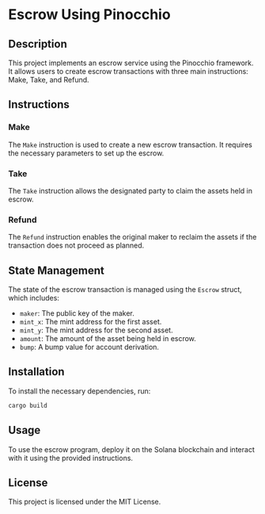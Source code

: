 # Escrow Using Pinocchio

## Description
This project implements an escrow service using the Pinocchio framework. It allows users to create escrow transactions with three main instructions: Make, Take, and Refund.

## Instructions

### Make
The `Make` instruction is used to create a new escrow transaction. It requires the necessary parameters to set up the escrow.

### Take
The `Take` instruction allows the designated party to claim the assets held in escrow.

### Refund
The `Refund` instruction enables the original maker to reclaim the assets if the transaction does not proceed as planned.

## State Management
The state of the escrow transaction is managed using the `Escrow` struct, which includes:
- `maker`: The public key of the maker.
- `mint_x`: The mint address for the first asset.
- `mint_y`: The mint address for the second asset.
- `amount`: The amount of the asset being held in escrow.
- `bump`: A bump value for account derivation.

## Installation
To install the necessary dependencies, run:
```bash
cargo build
```

## Usage
To use the escrow program, deploy it on the Solana blockchain and interact with it using the provided instructions.

## License
This project is licensed under the MIT License.
